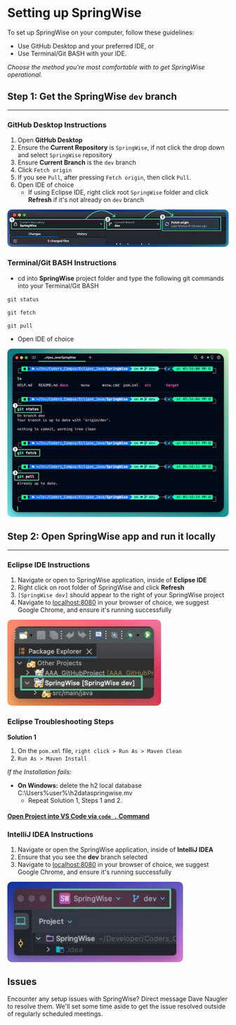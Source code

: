 # Setting up SpringWise

To set up SpringWise on your computer, follow these guidelines:

- Use GitHub Desktop and your preferred IDE, or
- Use Terminal/Git BASH with your IDE.

_Choose the method you're most comfortable with to get SpringWise operational._

## Step 1: Get the SpringWise `dev` branch

---

### GitHub Desktop Instructions

1. Open **GitHub Desktop**
2. Ensure the **Current Repository** is `SpringWise`, if not click the drop down and select `SpringWise` repository
3. Ensure **Current Branch** is the `dev` branch
4. Click `Fetch origin`
5. If you see `Pull`, after pressing `Fetch origin`, then click `Pull`.
6. Open IDE of choice
   - If using Eclipse IDE, right click root `SpringWise` folder and click **Refresh** if it's not already on `dev` branch

<img style="border-radius: 10px" width="900" alt="GitHub Desktop screenshot instructions" src="../../src/main/resources/static/images/GitHub_Desktop.jpg">

### Terminal/Git BASH Instructions

- cd into **SpringWise** project folder and type the following git commands into your Terminal/Git BASH
```
git status
```
```
git fetch 
```
```
git pull
```
- Open IDE of choice

<img style="border-radius: 10px" width="700" alt="GitHub Desktop screenshot instructions" src="../../src/main/resources/static/images/Terminal.jpg">


## Step 2: Open SpringWise app and run it locally

---

### Eclipse IDE Instructions

1. Navigate or open to SpringWise application, inside of **Eclipse IDE**
2. Right click on root folder of SpringWise and click **Refresh**
3. `[SpringWise dev]` should appear to the right of your SpringWise project
4. Navigate to [localhost:8080](http://localhost:8080/) in your browser of choice, we suggest Google Chrome, and ensure it's running successfully

<img style="border-radius: 10px" width="350" alt="GitHub Desktop screenshot instructions" src="../../src/main/resources/static/images/Eclipse.jpg">

### Eclipse Troubleshooting Steps
**Solution 1**
1. On the `pom.xml` file, `right click > Run As > Maven Clean`
2. `Run As > Maven Install`

_If the Installation fails:_
- **On Windows:** delete the h2 local database C:\Users\%user%\h2dataspringwise.mv
    - Repeat Solution 1, Steps 1 and 2.

#### [Open Project into VS Code via `code .` Command](VS_CODE_PATH_INSTRUCTIONS.md)


### IntelliJ IDEA Instructions

1. Navigate or open the SpringWise application, inside of **IntelliJ IDEA**
2. Ensure that you see the **dev** branch selected
3. Navigate to [localhost:8080](http://localhost:8080/) in your browser of choice, we suggest Google Chrome, and ensure it's running successfully

<img style="border-radius: 10px" width="400" alt="GitHub Desktop screenshot instructions" src="../../src/main/resources/static/images/IntelliJ.jpg">


## Issues
Encounter any setup issues with SpringWise? Direct message Dave Naugler to resolve them. We'll set some time aside to get the issue resolved outside of regularly scheduled meetings.











